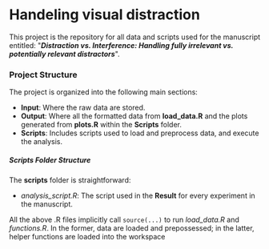 # Handeling visual distraction
This project is the repository for all data and scripts used for the manuscript entitled: "***Distraction vs. Interference: Handling fully irrelevant vs. potentially relevant distractors***".

### Project Structure ###

The project is organized into the following main sections:

- **Input**: Where the raw data are stored.
- **Output**: Where all the formatted data from **load_data.R** and the plots generated from **plots.R** within the **Scripts** folder.
- **Scripts**: Includes scripts used to load and preprocess data, and execute the analysis.

##### Scripts Folder Structure #####

The **scripts** folder is straightforward:

- *analysis_script.R*: The script used in the **Result** for every experiment in the manuscript.

All the above .R files implicitly call `source(...)` to run *load_data.R* and *functions.R*. In the former, data are loaded and prepossessed; in the latter, helper functions are loaded into the workspace
